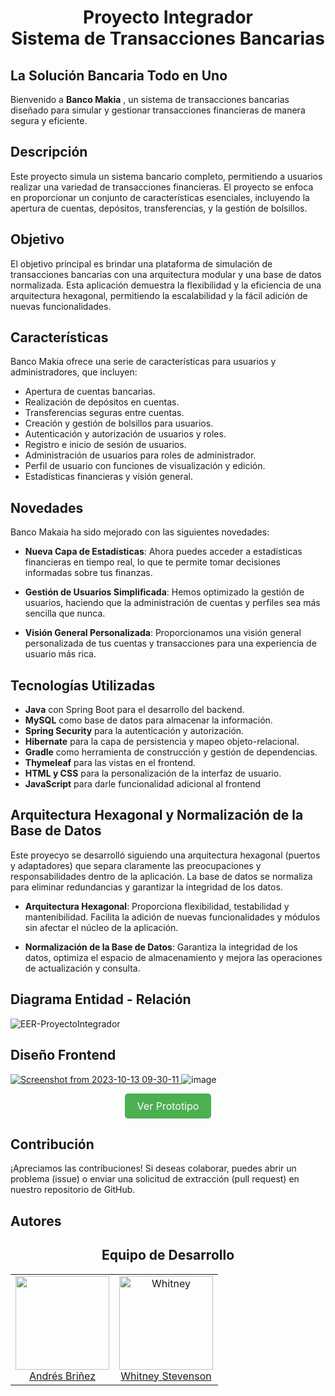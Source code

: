 

<h1  align="center">Proyecto Integrador <br>  Sistema de Transacciones Bancarias </h1>

## La Solución Bancaria Todo en Uno
Bienvenido a **Banco Makia** , un sistema de transacciones bancarias diseñado para simular y gestionar transacciones financieras de manera segura y eficiente.

## Descripción
Este proyecto simula un sistema bancario completo, permitiendo a usuarios realizar una variedad de transacciones financieras. El proyecto se enfoca en proporcionar un conjunto de características esenciales, incluyendo la apertura de cuentas, depósitos, transferencias, y la gestión de bolsillos.

## Objetivo
El objetivo principal  es brindar una plataforma de simulación de transacciones bancarias con una arquitectura modular y una base de datos normalizada. Esta aplicación demuestra la flexibilidad y la eficiencia de una arquitectura hexagonal, permitiendo la escalabilidad y la fácil adición de nuevas funcionalidades.

## Características

Banco Makia ofrece una serie de características para usuarios y administradores, que incluyen:

- Apertura de cuentas bancarias.
- Realización de depósitos en cuentas.
- Transferencias seguras entre cuentas.
- Creación y gestión de bolsillos para usuarios.
- Autenticación y autorización de usuarios y roles.
- Registro e inicio de sesión de usuarios.
- Administración de usuarios para roles de administrador.
- Perfil de usuario con funciones de visualización y edición.
- Estadísticas financieras y visión general.

## Novedades

Banco Makaia ha sido mejorado con las siguientes novedades:

- **Nueva Capa de Estadísticas**: Ahora puedes acceder a estadísticas financieras en tiempo real, lo que te permite tomar decisiones informadas sobre tus finanzas.

- **Gestión de Usuarios Simplificada**: Hemos optimizado la gestión de usuarios, haciendo que la administración de cuentas y perfiles sea más sencilla que nunca.

- **Visión General Personalizada**: Proporcionamos una visión general personalizada de tus cuentas y transacciones para una experiencia de usuario más rica.


## Tecnologías Utilizadas
- **Java** con Spring Boot para el desarrollo del backend.
- **MySQL** como base de datos para almacenar la información.
- **Spring Security** para la autenticación y autorización.
- **Hibernate** para la capa de persistencia y mapeo objeto-relacional.
- **Gradle** como herramienta de construcción y gestión de dependencias.
- **Thymeleaf** para las vistas en el frontend.
- **HTML y CSS** para la personalización de la interfaz de usuario.
- **JavaScript** para darle funcionalidad adicional al frontend 


## Arquitectura Hexagonal y Normalización de la Base de Datos

Este proyecyo se desarrolló siguiendo una arquitectura hexagonal (puertos y adaptadores) que separa claramente las preocupaciones y responsabilidades dentro de la aplicación. La base de datos se normaliza para eliminar redundancias y garantizar la integridad de los datos.

- **Arquitectura Hexagonal**: Proporciona flexibilidad, testabilidad y mantenibilidad. Facilita la adición de nuevas funcionalidades y módulos sin afectar el núcleo de la aplicación.

- **Normalización de la Base de Datos**: Garantiza la integridad de los datos, optimiza el espacio de almacenamiento y mejora las operaciones de actualización y consulta.

## Diagrama Entidad - Relación
![EER-ProyectoIntegrador](https://github.com/WhitneySt/proyecto-integrador-backend/assets/98284374/d630d4ed-7760-458e-a1a4-e134100d9230)


## Diseño Frontend

[![Screenshot from 2023-10-13 09-30-11](https://github.com/WhitneySt/proyecto-integrador-backend/assets/98284374/db3f2823-ac20-4a54-a5f0-ca2b47830ac3)
](https://www.figma.com/file/amn06Gq80iXgEyCQVJFdcH/Prototipo-app?type=design&node-id=0%3A1&mode=design&t=zLDk71EIw4O5XSmf-1)
![image](https://github.com/WhitneySt/proyecto-integrador-backend/assets/94869227/22e68357-1f93-4010-bf1f-b6a0d651f74c)

<p align="center">
  <a href="https://www.figma.com/file/amn06Gq80iXgEyCQVJFdcH/Prototipo-app?type=design&node-id=0%3A1&mode=design&t=zLDk71EIw4O5XSmf-1" style="background-color: #4CAF50; color: white; padding: 10px 20px; border: none; text-align: center; text-decoration: none; display: inline-block; font-size: 16px; border-radius: 5px; cursor: pointer;">Ver Prototipo</a>
</p>

## Contribución

¡Apreciamos las contribuciones! Si deseas colaborar, puedes abrir un problema (issue) o enviar una solicitud de extracción (pull request) en nuestro repositorio de GitHub.


## Autores

<h2 align="center">Equipo de Desarrollo</h2>
<table align="center">
  <tbody>
    <tr>
      <td align="center" valign="top">
        <img width="150" height="150" src="https://avatars.githubusercontent.com/u/94869227?v=4">
        <br>
        <a href="https://github.com/andres-brinez">Andrés Briñez</a>        
      </td>
      <td align="center" valign="top">
        <img width="150" height="150" src="https://avatars.githubusercontent.com/u/98284374?s=400&u=81338bd8c1dbcc72d7933ef7991ea84dd5639ddc&v=4" alt="Whitney">
        <br>
        <a href="https://github.com/WhitneySt">Whitney Stevenson</a>        
      </td>      
     </tr>
  </tbody>
</table>



